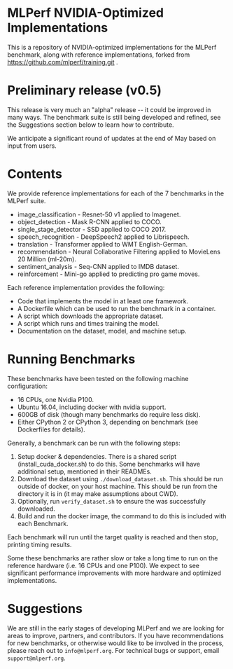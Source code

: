 # MLPerf NVIDIA-Optimized Implementations

This is a repository of NVIDIA-optimized implementations for the MLPerf benchmark, along with reference implementations, forked from https://github.com/mlperf/training.git .

# Preliminary release (v0.5)

This release is very much an "alpha" release -- it could be improved in many ways. The benchmark suite is still being developed and refined, see the Suggestions section below to learn how to contribute. 

We anticipate a significant round of updates at the end of May based on input from users.

# Contents

We provide reference implementations for each of the 7 benchmarks in the MLPerf suite. 

* image_classification - Resnet-50 v1 applied to Imagenet.
* object_detection - Mask R-CNN applied to COCO. 
* single_stage_detector - SSD applied to COCO 2017.
* speech_recognition - DeepSpeech2 applied to Librispeech.
* translation - Transformer applied to WMT English-German.
* recommendation - Neural Collaborative Filtering applied to MovieLens 20 Million (ml-20m).
* sentiment_analysis - Seq-CNN applied to IMDB dataset.
* reinforcement - Mini-go applied to predicting pro game moves.

Each reference implementation provides the following:
 
* Code that implements the model in at least one framework.
* A Dockerfile which can be used to run the benchmark in a container.
* A script which downloads the appropriate dataset.
* A script which runs and times training the model.
* Documentation on the dataset, model, and machine setup.

# Running Benchmarks

These benchmarks have been tested on the following machine configuration:

* 16 CPUs, one Nvidia P100.
* Ubuntu 16.04, including docker with nvidia support.
* 600GB of disk (though many benchmarks do require less disk).
* Either CPython 2 or CPython 3, depending on benchmark (see Dockerfiles for details).

Generally, a benchmark can be run with the following steps:

1. Setup docker & dependencies. There is a shared script (install_cuda_docker.sh) to do this. Some benchmarks will have additional setup, mentioned in their READMEs.
2. Download the dataset using `./download_dataset.sh`. This should be run outside of docker, on your host machine. This should be run from the directory it is in (it may make assumptions about CWD).
3. Optionally, run `verify_dataset.sh` to ensure the was successfully downloaded.
4. Build and run the docker image, the command to do this is included with each Benchmark. 

Each benchmark will run until the target quality is reached and then stop, printing timing results. 

Some these benchmarks are rather slow or take a long time to run on the reference hardware (i.e. 16 CPUs and one P100). We expect to see significant performance improvements with more hardware and optimized implementations. 

# Suggestions

We are still in the early stages of developing MLPerf and we are looking for areas to improve, partners, and contributors. If you have recommendations for new benchmarks, or otherwise would like to be involved in the process, please reach out to `info@mlperf.org`. For technical bugs or support, email `support@mlperf.org`.
